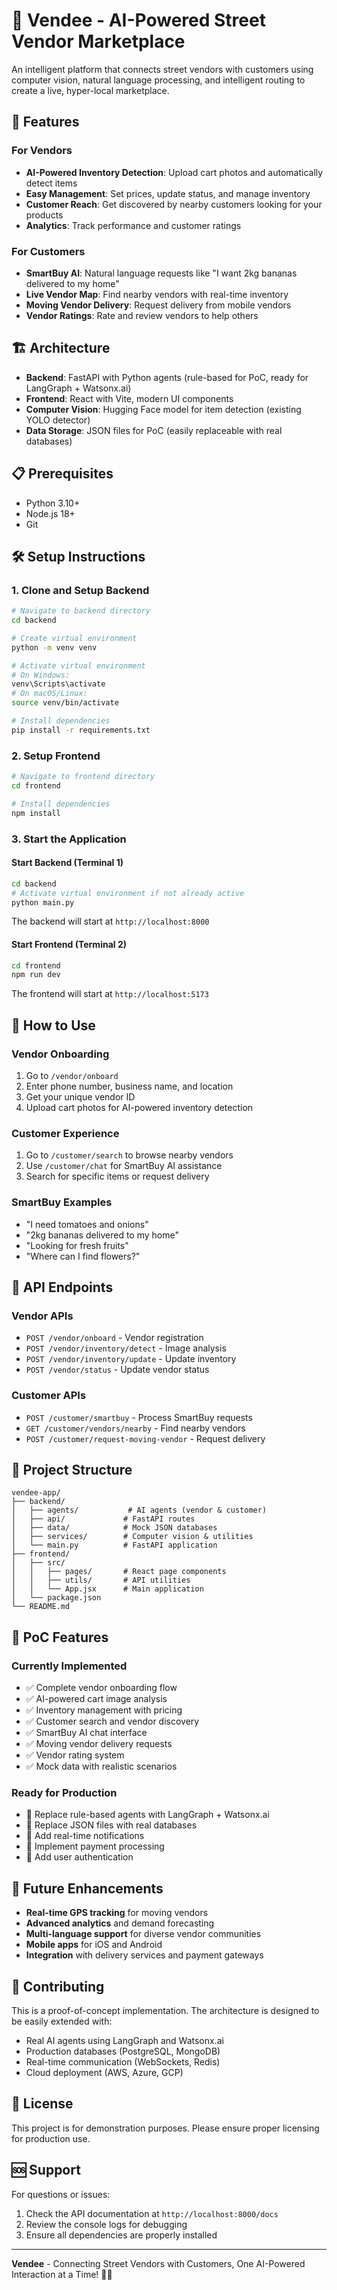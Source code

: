 # 🍎 Vendee - AI-Powered Street Vendor Marketplace

An intelligent platform that connects street vendors with customers using computer vision, natural language processing, and intelligent routing to create a live, hyper-local marketplace.

## 🚀 Features

### For Vendors
- **AI-Powered Inventory Detection**: Upload cart photos and automatically detect items
- **Easy Management**: Set prices, update status, and manage inventory
- **Customer Reach**: Get discovered by nearby customers looking for your products
- **Analytics**: Track performance and customer ratings

### For Customers
- **SmartBuy AI**: Natural language requests like "I want 2kg bananas delivered to my home"
- **Live Vendor Map**: Find nearby vendors with real-time inventory
- **Moving Vendor Delivery**: Request delivery from mobile vendors
- **Vendor Ratings**: Rate and review vendors to help others

## 🏗️ Architecture

- **Backend**: FastAPI with Python agents (rule-based for PoC, ready for LangGraph + Watsonx.ai)
- **Frontend**: React with Vite, modern UI components
- **Computer Vision**: Hugging Face model for item detection (existing YOLO detector)
- **Data Storage**: JSON files for PoC (easily replaceable with real databases)

## 📋 Prerequisites

- Python 3.10+
- Node.js 18+
- Git

## 🛠️ Setup Instructions

### 1. Clone and Setup Backend

```bash
# Navigate to backend directory
cd backend

# Create virtual environment
python -m venv venv

# Activate virtual environment
# On Windows:
venv\Scripts\activate
# On macOS/Linux:
source venv/bin/activate

# Install dependencies
pip install -r requirements.txt
```

### 2. Setup Frontend

```bash
# Navigate to frontend directory
cd frontend

# Install dependencies
npm install
```

### 3. Start the Application

#### Start Backend (Terminal 1)
```bash
cd backend
# Activate virtual environment if not already active
python main.py
```

The backend will start at `http://localhost:8000`

#### Start Frontend (Terminal 2)
```bash
cd frontend
npm run dev
```

The frontend will start at `http://localhost:5173`

## 🎯 How to Use

### Vendor Onboarding
1. Go to `/vendor/onboard`
2. Enter phone number, business name, and location
3. Get your unique vendor ID
4. Upload cart photos for AI-powered inventory detection

### Customer Experience
1. Go to `/customer/search` to browse nearby vendors
2. Use `/customer/chat` for SmartBuy AI assistance
3. Search for specific items or request delivery

### SmartBuy Examples
- "I need tomatoes and onions"
- "2kg bananas delivered to my home"
- "Looking for fresh fruits"
- "Where can I find flowers?"

## 🔧 API Endpoints

### Vendor APIs
- `POST /vendor/onboard` - Vendor registration
- `POST /vendor/inventory/detect` - Image analysis
- `POST /vendor/inventory/update` - Update inventory
- `POST /vendor/status` - Update vendor status

### Customer APIs
- `POST /customer/smartbuy` - Process SmartBuy requests
- `GET /customer/vendors/nearby` - Find nearby vendors
- `POST /customer/request-moving-vendor` - Request delivery

## 📁 Project Structure

```
vendee-app/
├── backend/
│   ├── agents/           # AI agents (vendor & customer)
│   ├── api/             # FastAPI routes
│   ├── data/            # Mock JSON databases
│   ├── services/        # Computer vision & utilities
│   └── main.py          # FastAPI application
├── frontend/
│   ├── src/
│   │   ├── pages/       # React page components
│   │   ├── utils/       # API utilities
│   │   └── App.jsx      # Main application
│   └── package.json
└── README.md
```

## 🧪 PoC Features

### Currently Implemented
- ✅ Complete vendor onboarding flow
- ✅ AI-powered cart image analysis
- ✅ Inventory management with pricing
- ✅ Customer search and vendor discovery
- ✅ SmartBuy AI chat interface
- ✅ Moving vendor delivery requests
- ✅ Vendor rating system
- ✅ Mock data with realistic scenarios

### Ready for Production
- 🔄 Replace rule-based agents with LangGraph + Watsonx.ai
- 🔄 Replace JSON files with real databases
- 🔄 Add real-time notifications
- 🔄 Implement payment processing
- 🔄 Add user authentication

## 🚀 Future Enhancements

- **Real-time GPS tracking** for moving vendors
- **Advanced analytics** and demand forecasting
- **Multi-language support** for diverse vendor communities
- **Mobile apps** for iOS and Android
- **Integration** with delivery services and payment gateways

## 🤝 Contributing

This is a proof-of-concept implementation. The architecture is designed to be easily extended with:
- Real AI agents using LangGraph and Watsonx.ai
- Production databases (PostgreSQL, MongoDB)
- Real-time communication (WebSockets, Redis)
- Cloud deployment (AWS, Azure, GCP)

## 📄 License

This project is for demonstration purposes. Please ensure proper licensing for production use.

## 🆘 Support

For questions or issues:
1. Check the API documentation at `http://localhost:8000/docs`
2. Review the console logs for debugging
3. Ensure all dependencies are properly installed

---

**Vendee** - Connecting Street Vendors with Customers, One AI-Powered Interaction at a Time! 🚚🍎
